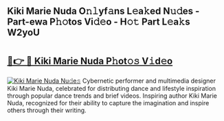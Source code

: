 ## Kiki Marie Nuda O𝚗𝚕yf𝚊ns L𝚎a𝚔ed N𝚞𝚍es - Part-ewa P𝚑𝚘tos Vi𝚍𝚎o - H𝚘𝚝 Part L𝚎a𝚔s W2yoU

# <h2><a href="http://kfare5.oniu.top/?m=Kiki+Marie+Nuda">🔗👉 🔴 Kiki Marie Nuda P𝚑ot𝚘𝚜 V𝚒d𝚎o</a></h2>

[![Kiki Marie Nuda Nu𝚍e𝚜](https://i.imgur.com/0qMVB7G.gif)](http://kfare5.oniu.top/?m=Kiki+Marie+Nuda)
Cybernetic performer and multimedia designer Kiki Marie Nuda, celebrated for distributing dance and lifestyle inspiration through popular dance trends and brief videos. Inspiring author Kiki Marie Nuda, recognized for their ability to capture the imagination and inspire others through their writing.  
